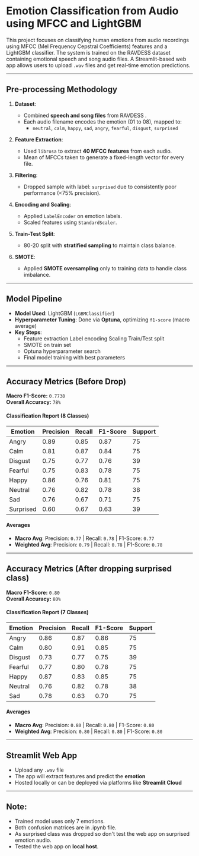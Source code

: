 # Emotion Classification from Audio using MFCC and LightGBM


This project focuses on classifying human emotions from audio recordings using MFCC (Mel Frequency Cepstral Coefficients) features and a LightGBM classifier. The system is trained on the RAVDESS dataset containing emotional speech and song audio files. A Streamlit-based web app allows users to upload `.wav` files and get real-time emotion predictions.

---

##  Pre-processing Methodology

1. **Dataset**:  
   - Combined **speech and song files** from RAVDESS .
   - Each audio filename encodes the emotion (01 to 08), mapped to:
     - `neutral`, `calm`, `happy`, `sad`, `angry`, `fearful`, `disgust`, `surprised`

2. **Feature Extraction**:
   - Used `librosa` to extract **40 MFCC features** from each audio.
   - Mean of MFCCs taken to generate a fixed-length vector for every file.

3. **Filtering**:
   - Dropped sample with label: `surprised` due to consistently poor performance (<75% precision).

4. **Encoding and Scaling**:
   - Applied `LabelEncoder` on emotion labels.
   - Scaled features using `StandardScaler`.

5. **Train-Test Split**:
   - 80-20 split with **stratified sampling** to maintain class balance.

6. **SMOTE**:
   - Applied **SMOTE oversampling** only to training data to handle class imbalance.

---

##  Model Pipeline

- **Model Used**: LightGBM (`LGBMClassifier`)
- **Hyperparameter Tuning**: Done via **Optuna**, optimizing `f1-score` (macro average)  
- **Key Steps**:
  - Feature extraction  Label encoding  Scaling  Train/Test split
  - SMOTE on train set
  - Optuna hyperparameter search
  - Final model training with best parameters

---

## Accuracy Metrics (Before Drop)

**Macro F1-Score:** `0.7738`  
**Overall Accuracy:** `78%`

#### Classification Report (8 Classes)

| Emotion    | Precision | Recall | F1-Score | Support |
|------------|-----------|--------|----------|---------|
| Angry      | 0.89      | 0.85   | 0.87     | 75      |
| Calm       | 0.81      | 0.87   | 0.84     | 75      |
| Disgust    | 0.75      | 0.77   | 0.76     | 39      |
| Fearful    | 0.75      | 0.83   | 0.78     | 75      |
| Happy      | 0.86      | 0.76   | 0.81     | 75      |
| Neutral    | 0.76      | 0.82   | 0.78     | 38      |
| Sad        | 0.76      | 0.67   | 0.71     | 75      |
| Surprised  | 0.60      | 0.67   | 0.63     | 39      |

#### Averages

- **Macro Avg**: Precision: `0.77` | Recall: `0.78` | F1-Score: `0.77`
- **Weighted Avg**: Precision: `0.79` | Recall: `0.78` | F1-Score: `0.78`

---

##  Accuracy Metrics (After dropping **surprised** class)

**Macro F1-Score:** `0.80`  
**Overall Accuracy:** `80%`

#### Classification Report (7 Classes)

| Emotion    | Precision | Recall | F1-Score | Support |
|------------|-----------|--------|----------|---------|
| Angry      | 0.86      | 0.87   | 0.86     | 75      |
| Calm       | 0.80      | 0.91   | 0.85     | 75      |
| Disgust    | 0.73      | 0.77   | 0.75     | 39      |
| Fearful    | 0.77      | 0.80   | 0.78     | 75      |
| Happy      | 0.87      | 0.83   | 0.85     | 75      |
| Neutral    | 0.76      | 0.82   | 0.78     | 38      |
| Sad        | 0.78      | 0.63   | 0.70     | 75      |

#### Averages

- **Macro Avg**: Precision: `0.80` | Recall: `0.80` | F1-Score: `0.80`
- **Weighted Avg**: Precision: `0.80` | Recall: `0.80` | F1-Score: `0.80`

---

##  Streamlit Web App

- Upload any `.wav` file
- The app will extract features and predict the **emotion**
- Hosted locally or can be deployed via platforms like **Streamlit Cloud**

---

## Note:

- Trained model uses only 7 emotions.
- Both confusion matrices are in .ipynb file.
- As surprised class was dropped so don't test the web app on surprised emotion audio.
- Tested the web app on **local host**.

